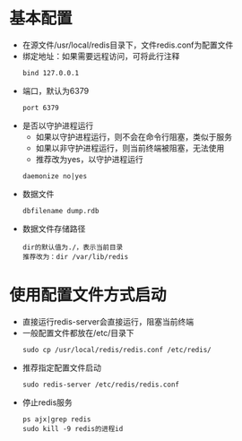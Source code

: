 # 基本配置

* 在源文件/usr/local/redis目录下，文件redis.conf为配置文件
* 绑定地址：如果需要远程访问，可将此行注释
    ```
    bind 127.0.0.1
    ```
* 端口，默认为6379
    ```
    port 6379
    ```
* 是否以守护进程运行
    * 如果以守护进程运行，则不会在命令行阻塞，类似于服务
    * 如果以非守护进程运行，则当前终端被阻塞，无法使用
    * 推荐改为yes，以守护进程运行
    ```
    daemonize no|yes
    ```
* 数据文件
    ```
    dbfilename dump.rdb
    ```
* 数据文件存储路径
    ```
    dir的默认值为./，表示当前目录
    推荐改为：dir /var/lib/redis
    ```
 
# 使用配置文件方式启动

* 直接运行redis-server会直接运行，阻塞当前终端
* 一般配置文件都放在/etc/目录下
    ```
    sudo cp /usr/local/redis/redis.conf /etc/redis/
    ```
* 推荐指定配置文件启动
    ```
    sudo redis-server /etc/redis/redis.conf
    ```
* 停止redis服务
    ```
    ps ajx|grep redis
    sudo kill -9 redis的进程id
    ```